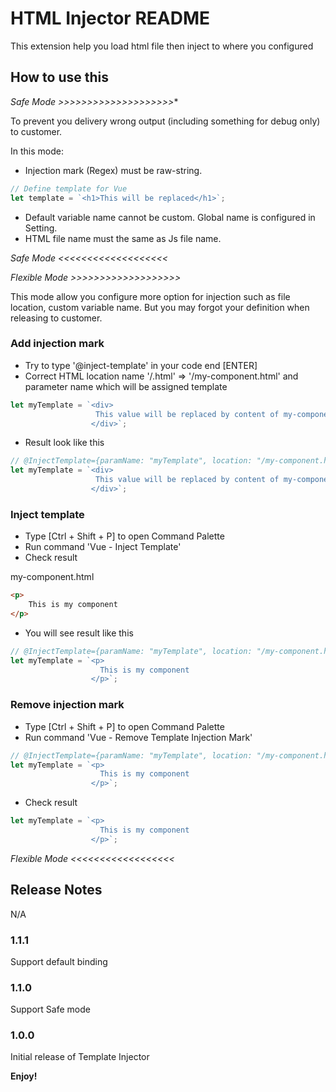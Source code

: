 # HTML Injector README

This extension help you load html file then inject to where you configured

## How to use this

*Safe Mode >>>>>>>>>>>>>>>>>>>>**

To prevent you delivery wrong output (including something for debug only) to customer.

In this mode:
- Injection mark (Regex) must be raw-string.


```javascript
// Define template for Vue
let template = `<h1>This will be replaced</h1>`;
```
- Default variable name cannot be custom. Global name is configured in Setting.
- HTML file name must the same as Js file name.


*Safe Mode <<<<<<<<<<<<<<<<<<<*

*Flexible Mode >>>>>>>>>>>>>>>>>>>*

This mode allow you configure more option for injection such as file location, custom variable name.
But you may forgot your definition when releasing to customer. 

### Add injection mark
* Try to type '@inject-template' in your code end [ENTER]
* Correct HTML location name '/.html' => '/my-component.html' and parameter name which will be assigned template


```javascript
let myTemplate = `<div>
                   This value will be replaced by content of my-component.html
                  </div>`;
```
* Result look like this


```javascript
// @InjectTemplate={paramName: "myTemplate", location: "/my-component.html"}
let myTemplate = `<div>
                   This value will be replaced by content of my-component.html
                  </div>`;
```

### Inject template
* Type [Ctrl + Shift + P] to open Command Palette
* Run command  'Vue - Inject Template'
* Check result

my-component.html
```html
<p>
    This is my component
</p>
```
* You will see result like this


```javascript
// @InjectTemplate={paramName: "myTemplate", location: "/my-component.html"}
let myTemplate = `<p>
                    This is my component
                  </p>`;
```

### Remove injection mark
* Type [Ctrl + Shift + P] to open Command Palette
* Run command  'Vue - Remove Template Injection Mark'


```javascript
// @InjectTemplate={paramName: "myTemplate", location: "/my-component.html"}
let myTemplate = `<p>
                    This is my component
                  </p>`;
```
* Check result


```javascript
let myTemplate = `<p>
                    This is my component
                  </p>`;
```
*Flexible Mode <<<<<<<<<<<<<<<<<<*

## Release Notes

N/A

### 1.1.1

Support default binding

### 1.1.0

Support Safe mode

### 1.0.0

Initial release of Template Injector

**Enjoy!**
